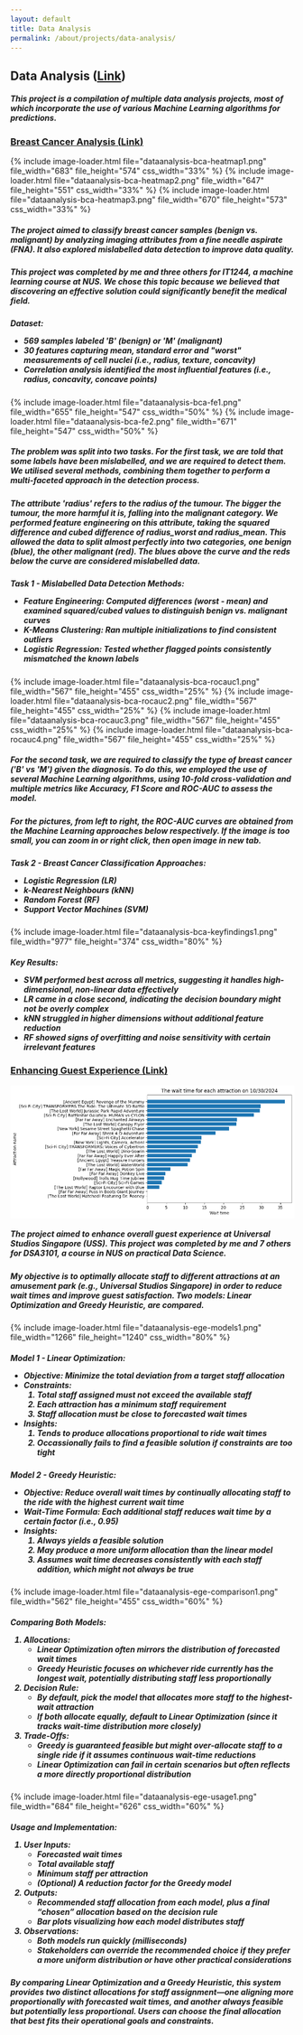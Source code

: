 ```yaml
---
layout: default
title: Data Analysis
permalink: /about/projects/data-analysis/
---
```


<div id="page-about-projects" class="w3-main">
  <section id="data-analysis" class="w3-container">
    <h2><b>Data Analysis</b> (<a href="https://github.com/leeyanleryan/Data-Analysis" target="_blank">Link</a>)</h2>
    <h5 class="h5-text-gap">
      This project is a compilation of multiple data analysis projects, most of which incorporate the use of various Machine Learning algorithms for predictions.
    </h5>
    <h3><u>Breast Cancer Analysis (<a href="https://github.com/leeyanleryan/Data-Analysis/tree/main/Breast%20Cancer%20Analysis%20(IT1244)" target="_blank">Link</a>)</u></h3>
    <div class="media-display">
      {% include image-loader.html file="dataanalysis-bca-heatmap1.png" file_width="683" file_height="574" css_width="33%" %}
      {% include image-loader.html file="dataanalysis-bca-heatmap2.png" file_width="647" file_height="551" css_width="33%" %}
      {% include image-loader.html file="dataanalysis-bca-heatmap3.png" file_width="670" file_height="573" css_width="33%" %}
    </div>
    <h5 class="h5-text-gap">
      The project aimed to classify breast cancer samples (benign vs. malignant) by analyzing imaging attributes from a fine needle aspirate (FNA). It also explored mislabelled
      data detection to improve data quality.
    </h5>
    <h5 class="h5-text-gap">
      This project was completed by me and three others for IT1244, a machine learning course at NUS. We chose this topic because we believed that discovering an effective 
      solution could significantly benefit the medical field.
    </h5>
    <h5 class="h5-img-gap">
      Dataset:
      <ul class="ul-margin-top-0">
        <li>569 samples labeled 'B' (benign) or 'M' (malignant)</li>
        <li>30 features capturing mean, standard error and "worst" measurements of cell nuclei (i.e., radius, texture, concavity)</li>
        <li>Correlation analysis identified the most influential features (i.e., radius, concavity, concave points)</li>
      </ul>
    </h5>
    <div class="media-display">
      {% include image-loader.html file="dataanalysis-bca-fe1.png" file_width="655" file_height="547" css_width="50%" %}
      {% include image-loader.html file="dataanalysis-bca-fe2.png" file_width="671" file_height="547" css_width="50%" %}
    </div>
    <h5 class="h5-text-gap">
      The problem was split into two tasks. For the first task, we are told that some labels have been mislabelled, and we are required to detect them. We utilised several
      methods, combining them together to perform a multi-faceted approach in the detection process.
    </h5>
    <h5 class="h5-text-gap">
      The attribute 'radius' refers to the radius of the tumour. The bigger the tumour, the more harmful it is, falling into the malignant category. We performed feature
      engineering on this attribute, taking the squared difference and cubed difference of radius_worst and radius_mean. This allowed the data to split almost perfectly
      into two categories, one benign (blue), the other malignant (red). The blues above the curve and the reds below the curve are considered mislabelled data.
    </h5>
    <h5 class="h5-img-gap">
      Task 1 - Mislabelled Data Detection Methods:
      <ul class="ul-margin-top-0">
        <li>Feature Engineering: Computed differences (worst - mean) and examined squared/cubed values to distinguish benign vs. malignant curves</li>
        <li>K-Means Clustering: Ran multiple initializations to find consistent outliers</li>
        <li>Logistic Regression: Tested whether flagged points consistently mismatched the known labels</li>
      </ul>
    </h5>
    <div class="media-display">
      {% include image-loader.html file="dataanalysis-bca-rocauc1.png" file_width="567" file_height="455" css_width="25%" %}
      {% include image-loader.html file="dataanalysis-bca-rocauc2.png" file_width="567" file_height="455" css_width="25%" %}
      {% include image-loader.html file="dataanalysis-bca-rocauc3.png" file_width="567" file_height="455" css_width="25%" %}
      {% include image-loader.html file="dataanalysis-bca-rocauc4.png" file_width="567" file_height="455" css_width="25%" %}
    </div>
    <h5 class="h5-text-gap">
      For the second task, we are required to classify the type of breast cancer ('B' vs 'M') given the diagnosis. To do this, we employed the use of several Machine
      Learning algorithms, using 10-fold cross-validation and multiple metrics like Accuracy, F1 Score and ROC-AUC to assess the model.
    </h5>
    <h5 class="h5-text-gap">
      For the pictures, from left to right, the ROC-AUC curves are obtained from the Machine Learning approaches below respectively. If the image is too small, you
      can zoom in or right click, then open image in new tab.
    </h5>
    <h5 class="h5-img-gap">
      Task 2 - Breast Cancer Classification Approaches:
      <ul class="ul-margin-top-0">
        <li>Logistic Regression (LR)</li>
        <li>k-Nearest Neighbours (kNN)</li>
        <li>Random Forest (RF)</li>
        <li>Support Vector Machines (SVM)</li>
      </ul>
    </h5>
    <div class="media-display">
      {% include image-loader.html file="dataanalysis-bca-keyfindings1.png" file_width="977" file_height="374" css_width="80%" %}
    </div>
    <h5 class="h5-text-gap">
      Key Results:
      <ul class="ul-margin-top-0">
        <li>SVM performed best across all metrics, suggesting it handles high-dimensional, non-linear data effectively</li>
        <li>LR came in a close second, indicating the decision boundary might not be overly complex</li>
        <li>kNN struggled in higher dimensions without additional feature reduction</li>
        <li>RF showed signs of overfitting and noise sensitivity with certain irrelevant features</li>
      </ul>
    </h5>
    <h3><u>Enhancing Guest Experience (<a href="https://github.com/leeyanleryan/Data-Analysis/tree/main/Enhancing%20Guest%20Experience%20(DSA3101)" target="_blank">Link</a>)</u></h3>
    <div style="display:flex; justify-content:center; gap:10px; align-items:center;">
      <img src="/assets/img/dataanalysis-ege-waittime1.png" alt="Data Analysis EGE Wait Time 1" style="width:100%;">
    </div>
    <h5 class="h5-text-gap">
      The project aimed to enhance overall guest experience at Universal Studios Singapore (USS). This project was completed by me and 7 others for DSA3101, a course in NUS on
      practical Data Science.
    </h5>
    <h5 class="h5-img-gap">
      My objective is to optimally allocate staff to different attractions at an amusement park (e.g., Universal Studios Singapore) in order to reduce wait times and improve guest 
      satisfaction. Two models: Linear Optimization and Greedy Heuristic, are compared.
    </h5>
    <div class="media-display">
      {% include image-loader.html file="dataanalysis-ege-models1.png" file_width="1266" file_height="1240" css_width="80%" %}
    </div>
    <h5 class="h5-text-gap">
      Model 1 - Linear Optimization:
      <ul class="ul-margin-top-0">
        <li>Objective: Minimize the total deviation from a target staff allocation</li>
        <li>Constraints:
          <ol>
            <li>Total staff assigned must not exceed the available staff</li>
            <li>Each attraction has a minimum staff requirement</li>
            <li>Staff allocation must be close to forecasted wait times</li>
          </ol>
        </li>
        <li>Insights:
          <ol>
            <li>Tends to produce allocations proportional to ride wait times</li>
            <li>Occassionally fails to find a feasible solution if constraints are too tight</li>
          </ol>
        </li>
      </ul>
    </h5>
    <h5 class="h5-img-gap">
      Model 2 - Greedy Heuristic:
      <ul class="ul-margin-top-0">
        <li>Objective: Reduce overall wait times by continually allocating staff to the ride with the highest current wait time</li>
        <li>Wait-Time Formula: Each additional staff reduces wait time by a certain factor (i.e., 0.95)</li>
        <li>Insights:
          <ol>
            <li>Always yields a feasible solution</li>
            <li>May produce a more uniform allocation than the linear model</li>
            <li>Assumes wait time decreases consistently with each staff addition, which might not always be true</li>
          </ol>
        </li>
      </ul>
    </h5>
    <div class="media-display">
      {% include image-loader.html file="dataanalysis-ege-comparison1.png" file_width="562" file_height="455" css_width="60%" %}
    </div>
    <h5 class="h5-img-gap">
      Comparing Both Models:
      <ol class="ol-margin-top-0">
        <li>Allocations:
          <ul>
            <li>Linear Optimization often mirrors the distribution of forecasted wait times</li>
            <li>Greedy Heuristic focuses on whichever ride currently has the longest wait, potentially distributing staff less proportionally</li>
          </ul>
        </li>
        <li>Decision Rule:
          <ul>
            <li>By default, pick the model that allocates more staff to the highest-wait attraction</li>
            <li>If both allocate equally, default to Linear Optimization (since it tracks wait-time distribution more closely)</li>
          </ul>
        </li>
        <li>Trade-Offs:
          <ul>
            <li>Greedy is guaranteed feasible but might over-allocate staff to a single ride if it assumes continuous wait-time reductions</li>
            <li>Linear Optimization can fail in certain scenarios but often reflects a more directly proportional distribution</li>
          </ul>
        </li>
      </ol>
    </h5>
    <div class="media-display">
      {% include image-loader.html file="dataanalysis-ege-usage1.png" file_width="684" file_height="626" css_width="60%" %}
    </div>
    <h5 class="h5-text-gap">
      Usage and Implementation:
      <ol class="ol-margin-top-0">
        <li>
          User Inputs:
          <ul>
            <li>Forecasted wait times</li>
            <li>Total available staff</li>
            <li>Minimum staff per attraction</li>
            <li>(Optional) A reduction factor for the Greedy model</li>
          </ul>
        </li>
        <li>
          Outputs:
          <ul>
            <li>Recommended staff allocation from each model, plus a final “chosen” allocation based on the decision rule</li>
            <li>Bar plots visualizing how each model distributes staff</li>
          </ul>
        </li>
        <li>Observations:
          <ul>
            <li>Both models run quickly (milliseconds)</li>
            <li>Stakeholders can override the recommended choice if they prefer a more uniform distribution or have other practical considerations</li>
          </ul>
        </li>
      </ol>
    </h5>
    <h5>
      By comparing Linear Optimization and a Greedy Heuristic, this system provides two distinct allocations for staff assignment—one aligning more proportionally 
      with forecasted wait times, and another always feasible but potentially less proportional. Users can choose the final allocation that best fits their operational 
      goals and constraints.
    </h5>
  </section>
</div>